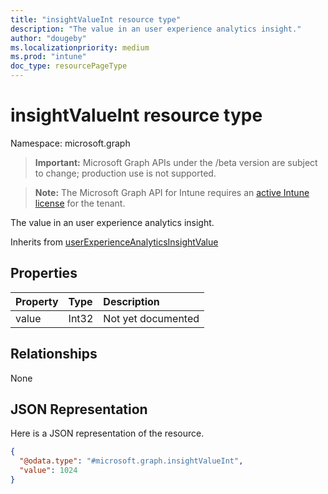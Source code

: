 ```yaml
---
title: "insightValueInt resource type"
description: "The value in an user experience analytics insight."
author: "dougeby"
ms.localizationpriority: medium
ms.prod: "intune"
doc_type: resourcePageType
---
```


# insightValueInt resource type

Namespace: microsoft.graph

> **Important:** Microsoft Graph APIs under the /beta version are subject to change; production use is not supported.

> **Note:** The Microsoft Graph API for Intune requires an [active Intune license](https://go.microsoft.com/fwlink/?linkid=839381) for the tenant.

The value in an user experience analytics insight.


Inherits from [userExperienceAnalyticsInsightValue](../resources/intune-devices-userexperienceanalyticsinsightvalue.md)

## Properties
|Property|Type|Description|
|:---|:---|:---|
|value|Int32|Not yet documented|

## Relationships
None

## JSON Representation
Here is a JSON representation of the resource.
<!-- {
  "blockType": "resource",
  "@odata.type": "microsoft.graph.insightValueInt"
}
-->
``` json
{
  "@odata.type": "#microsoft.graph.insightValueInt",
  "value": 1024
}
```



